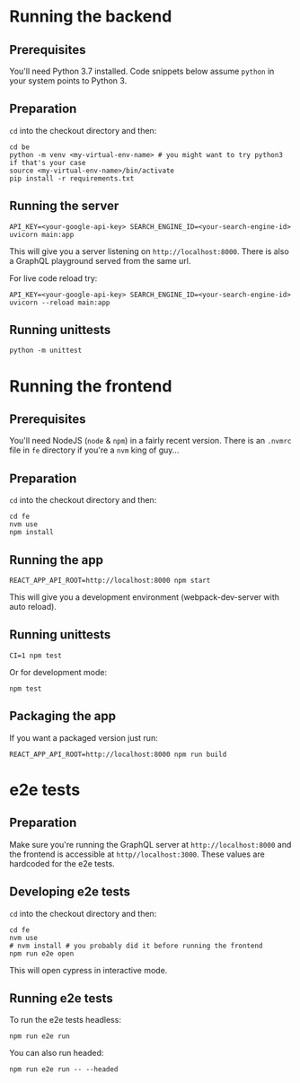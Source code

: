 # Running the backend

## Prerequisites

You'll need Python 3.7 installed. Code snippets below assume `python`
in your system points to Python 3.

## Preparation

`cd` into the checkout directory and then:

```
cd be
python -m venv <my-virtual-env-name> # you might want to try python3 if that's your case
source <my-virtual-env-name>/bin/activate
pip install -r requirements.txt
```

## Running the server

```
API_KEY=<your-google-api-key> SEARCH_ENGINE_ID=<your-search-engine-id> uvicorn main:app
```

This will give you a server listening on `http://localhost:8000`. There is also
a GraphQL playground served from the same url.

For live code reload try:

```
API_KEY=<your-google-api-key> SEARCH_ENGINE_ID=<your-search-engine-id> uvicorn --reload main:app
```

## Running unittests

```
python -m unittest
```

# Running the frontend

## Prerequisites

You'll need NodeJS (`node` & `npm`) in a fairly recent version. There is an `.nvmrc`
file in `fe` directory if you're a `nvm` king of guy...

## Preparation

`cd` into the checkout directory and then:

```
cd fe
nvm use
npm install
```

## Running the app

```
REACT_APP_API_ROOT=http://localhost:8000 npm start
```

This will give you a development environment (webpack-dev-server with auto reload).

## Running unittests

```
CI=1 npm test
```

Or for development mode:

```
npm test
```

## Packaging the app

If you want a packaged version just run:

```
REACT_APP_API_ROOT=http://localhost:8000 npm run build
```

# e2e tests

## Preparation

Make sure you're running the GraphQL server at `http://localhost:8000` and the
frontend is accessible at `http//localhost:3000`. These values are hardcoded
for the e2e tests.

## Developing e2e tests

`cd` into the checkout directory and then:

```
cd fe
nvm use
# nvm install # you probably did it before running the frontend
npm run e2e open
```

This will open cypress in interactive mode.

## Running e2e tests

To run the e2e tests headless:

```
npm run e2e run
```

You can also run headed:

```
npm run e2e run -- --headed
```
